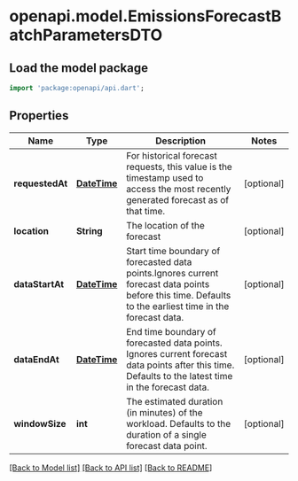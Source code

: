 # openapi.model.EmissionsForecastBatchParametersDTO

## Load the model package
```dart
import 'package:openapi/api.dart';
```

## Properties
Name | Type | Description | Notes
------------ | ------------- | ------------- | -------------
**requestedAt** | [**DateTime**](DateTime.md) | For historical forecast requests, this value is the timestamp used to access the most  recently generated forecast as of that time. | [optional] 
**location** | **String** | The location of the forecast | [optional] 
**dataStartAt** | [**DateTime**](DateTime.md) | Start time boundary of forecasted data points.Ignores current forecast data points before this time.  Defaults to the earliest time in the forecast data. | [optional] 
**dataEndAt** | [**DateTime**](DateTime.md) | End time boundary of forecasted data points. Ignores current forecast data points after this time.  Defaults to the latest time in the forecast data. | [optional] 
**windowSize** | **int** | The estimated duration (in minutes) of the workload.  Defaults to the duration of a single forecast data point. | [optional] 

[[Back to Model list]](../README.md#documentation-for-models) [[Back to API list]](../README.md#documentation-for-api-endpoints) [[Back to README]](../README.md)


